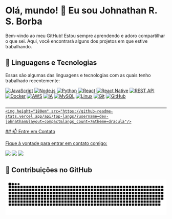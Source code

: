 # Olá, mundo! 👋 Eu sou Johnathan R. S. Borba

Bem-vindo ao meu GitHub! Estou sempre aprendendo e adoro compartilhar o que sei. Aqui, você encontrará alguns dos projetos em que estive trabalhando.

## 🚀 Linguagens e Tecnologias

Essas são algumas das linguagens e tecnologias com as quais tenho trabalhado recentemente:

[![JavaScript](https://img.shields.io/badge/JavaScript-ES6-yellow)](https://developer.mozilla.org/en-US/docs/Web/javascript)
[![Node.js](https://img.shields.io/badge/Node.js-latest-brightgreen)](https://nodejs.org/)
[![Python](https://img.shields.io/badge/Python-3.8-blue)](https://docs.python.org/3.8/)
[![React](https://img.shields.io/badge/React-latest-blue)](https://react.dev/)
[![React Native](https://img.shields.io/badge/React_Native-latest-blue)](https://reactnative.dev/versions)
[![REST API](https://img.shields.io/badge/API-REST-green)](https://docs.github.com/en/rest)
[![Docker](https://img.shields.io/badge/Docker-latest-blue)](https://docs.docker.com/)
[![AWS](https://img.shields.io/badge/AWS-latest-orange)](https://docs.aws.amazon.com/)
[![IA](https://img.shields.io/badge/IA-Machine_Learning-blueviolet)](https://scikit-learn.org/stable/index.html)
[![MySQL](https://img.shields.io/badge/MySQL-latest-blue)](https://dev.mysql.com/doc/)
[![Linux](https://img.shields.io/badge/Linux-Ubuntu-green)](https://help.ubuntu.com/)
[![Git](https://img.shields.io/badge/Git-latest-orange)](https://git-scm.com/)
[![GitHub](https://img.shields.io/badge/GitHub-latest-brightgreen)](https://github.com/)

<div>
                                                                                                                                    <a href="https://github.com/dev-johnathan">
                                                                                                                                  
                                                                                                                                    <img height="180em" src="https://github-readme-stats.vercel.app/api/top-langs/?username=dev-johnathan&layout=compact&langs_count=7&theme=dracula"/>
</div>
## 📫 Entre em Contato

Fique à vontade para entrar em contato comigo:

<a href="https://www.instagram.com/johnathan.santoss/" target="_blank"><img src="https://img.shields.io/badge/-Instagram-%23E4405F?style=for-the-badge&logo=instagram&logoColor=white" target="_blank"></a>
<a href = "mailto:johnathan.developer@gmail.com"><img src="https://img.shields.io/badge/-Gmail-%23333?style=for-the-badge&logo=gmail&logoColor=white" target="_blank"></a>
<a href="https://www.linkedin.com/in/johnathan-santos/" target="_blank"><img src="https://img.shields.io/badge/-LinkedIn-%230077B5?style=for-the-badge&logo=linkedin&logoColor=white" target="_blank"></a> 
  
## 🎨 Contribuições no GitHub

<picture>
  <source media="(prefers-color-scheme: dark)" srcset="https://raw.githubusercontent.com/dev-johnathan/dev-johnathan/output/github-contribution-grid-snake-dark.svg">
  <source media="(prefers-color-scheme: light)" srcset="https://raw.githubusercontent.com/dev-johnathan/dev-johnathan/output/github-contribution-grid-snake.svg">
  <img alt="github contribution grid snake animation" src="https://raw.githubusercontent.com/dev-johnathan/dev-johnathan/output/github-contribution-grid-snake.svg">
</picture>
